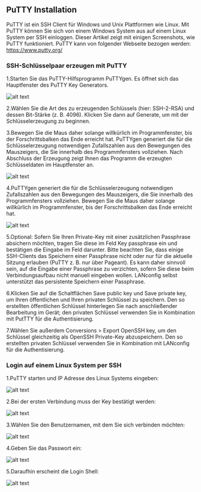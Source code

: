 ## PuTTY Installation

PuTTY ist ein SSH Client für Windows und Unix Plattformen wie Linux. Mit PuTTY können Sie sich von einem Windows System aus auf einem Linux System per SSH einloggen. Dieser Artikel zeigt mit einigen Screenshots, wie PuTTY funktioniert.
PuTTY kann von folgender Webseite bezogen werden: https://www.putty.org/

### SSH-Schlüsselpaar erzeugen mit PuTTY

1.Starten Sie das PuTTY-Hilfsprogramm PuTTYgen. Es öffnet sich das Hauptfenster des PuTTY Key Generators.

![alt text](https://www.lancom-systems.de/docs/LCOS/referenzhandbuch/topics/pictures/puttygen_main.png)

2.Wählen Sie die Art des zu erzeugenden Schlüssels (hier: SSH-2-RSA) und dessen Bit-Stärke (z. B. 4096). Klicken Sie dann auf Generate, um mit der Schlüsselerzeugung zu beginnen. 

3.Bewegen Sie die Maus daher solange willkürlich im Programmfenster, bis der Forschrittsbalken das Ende erreicht hat. PuTTYgen generiert die für die Schlüsselerzeugung notwendigen Zufallszahlen aus den Bewegungen des Mauszeigers, die Sie innerhalb des Programmfensters vollziehen. Nach Abschluss der Erzeugung zeigt Ihnen das Programm die erzeugten Schlüsseldaten im Hauptfenster an.

![alt text](https://www.lancom-systems.de/docs/LCOS/referenzhandbuch/topics/pictures/puttygen_keygeneration.png)

4.PuTTYgen generiert die für die Schlüsselerzeugung notwendigen Zufallszahlen aus den Bewegungen des Mauszeigers, die Sie innerhalb des Programmfensters vollziehen. Bewegen Sie die Maus daher solange willkürlich im Programmfenster, bis der Forschrittsbalken das Ende erreicht hat.

![alt text](https://www.lancom-systems.de/docs/LCOS/referenzhandbuch/topics/pictures/puttygen_finalkey.png)

5.Optional: Sofern Sie Ihren Private-Key mit einer zusätzlichen Passphrase absichern möchten, tragen Sie diese im Feld Key passphrase ein und bestätigen die Eingabe im Feld darunter.
Bitte beachten Sie, dass einige SSH-Clients das Speichern einer Passphrase nicht oder nur für die aktuelle Sitzung erlauben (PuTTY z. B. nur über Pageant). Es kann daher sinnvoll sein, auf die Eingabe einer Passphrase zu verzichten, sofern Sie diese beim Verbindungsaufbau nicht manuell eingeben wollen. LANconfig selbst unterstützt das persistente Speichern einer Passphrase.

6.Klicken Sie auf die Schaltflächen Save public key und Save private key, um Ihren öffentlichen und Ihren privaten Schlüssel zu speichern.
Den so erstellten öffentlichen Schlüssel hinterlegen Sie nach anschließender Bearbeitung im Gerät; den privaten Schlüssel verwenden Sie in Kombination mit PutTTY für die Authentisierung.

7.Wählen Sie außerdem Conversions > Export OpenSSH key, um den Schlüssel gleichzeitig als OpenSSH Private-Key abzuspeichern.
Den so erstellten privaten Schlüssel verwenden Sie in Kombination mit LANconfig für die Authentisierung.

### Login auf einem Linux System per SSH 

1.PuTTY starten und IP Adresse des Linux Systems eingeben: 

![alt text](https://www.thomas-krenn.com/de/wikiDE/images/thumb/3/35/Putty-1.png/300px-Putty-1.png)

2.Bei der ersten Verbindung muss der Key bestätigt werden: 

![alt text](https://www.thomas-krenn.com/de/wikiDE/images/thumb/4/46/Putty-2.png/300px-Putty-2.png)

3.Wählen Sie den Benutzernamen, mit dem Sie sich verbinden möchten: 

![alt text](https://www.thomas-krenn.com/de/wikiDE/images/thumb/7/7f/Putty-3.png/300px-Putty-3.png)

4.Geben Sie das Passwort ein:

![alt text](https://www.thomas-krenn.com/de/wikiDE/images/thumb/8/87/Putty-4.png/300px-Putty-4.png)

5.Daraufhin erscheint die Login Shell: 

![alt text](https://www.thomas-krenn.com/de/wikiDE/images/thumb/4/47/Putty-5.png/300px-Putty-5.png)
